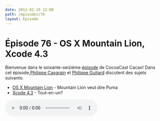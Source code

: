 ```yaml
---
date: 2012-02-19 12:00
path: /episodes/76
layout: Episode
---
```

# Épisode 76 - OS X Mountain Lion, Xcode 4.3
<p>Bienvenue dans le soixante-seizième <a href="https://cacaocast.com/media/cacaocast_76.mp3" title="CocoaCast Cacao Episode 76">épisode</a> de CocoaCast Cacao! Dans cet épisode,<a href="http://www.twitter.com/philippec" title="Philippe Casgrain sur Twitter">Philippe Casgrain</a> et <a href="http://www.twitter.com/philippeguitard" title="Philippe Guitard sur Twitter">Philippe Guitard</a> discutent des sujets suivants:</p>
<ul><li><a href="http://www.apple.com/macosx/mountain-lion/" title="OS X Mountain Lion">OS X Mountain Lion</a> - Mountain Lion veut dire Puma</li>
<li><a href="http://itunes.apple.com/us/app/xcode/id497799835?mt=12" title="Xcode 4.3">Xcode 4.3</a> - Tout-en-un?</li>
</ul>
<p><audio controls><source src="https://cacaocast.com/media/cacaocast_76.mp3" type="audio/mpeg"><source src="https://cacaocast.com/media/cacaocast_76.mp3" type="audio/mp4">Votre navigateur ne supporte pas l'élément audio / Your browser does not support the audio element.</audio></p>
